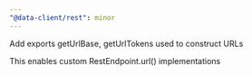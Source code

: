```yaml
---
"@data-client/rest": minor
---
```


Add exports getUrlBase, getUrlTokens used to construct URLs

This enables custom RestEndpoint.url() implementations